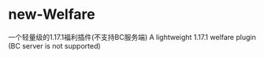 # new-Welfare
一个轻量级的1.17.1福利插件(不支持BC服务端)
A lightweight 1.17.1 welfare plugin (BC server is not supported)
